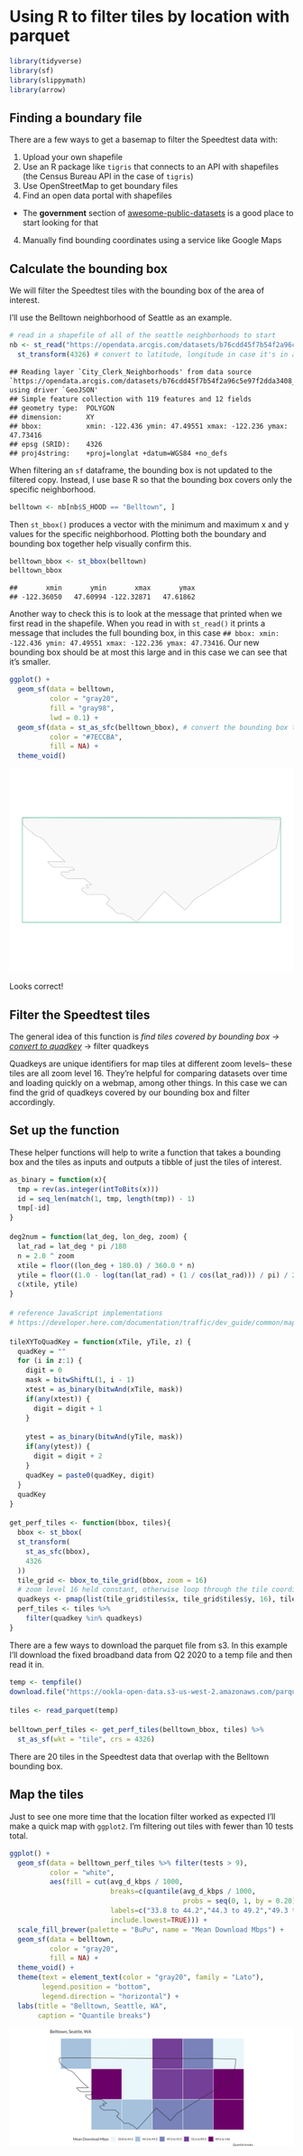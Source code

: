 Using R to filter tiles by location with parquet
================

``` r
library(tidyverse)
library(sf)
library(slippymath)
library(arrow)
```

## Finding a boundary file

There are a few ways to get a basemap to filter the Speedtest data with:

1.  Upload your own shapefile
2.  Use an R package like `tigris` that connects to an API with
    shapefiles (the Census Bureau API in the case of `tigris`)
3.  Use OpenStreetMap to get boundary files
4.  Find an open data portal with shapefiles

<!-- end list -->

  - The **government** section of
    [awesome-public-datasets](https://github.com/awesomedata/awesome-public-datasets#id76)
    is a good place to start looking for that

<!-- end list -->

4.  Manually find bounding coordinates using a service like Google Maps

## Calculate the bounding box

We will filter the Speedtest tiles with the bounding box of the area of
interest.

I’ll use the Belltown neighborhood of Seattle as an example.

``` r
# read in a shapefile of all of the seattle neighborhoods to start
nb <- st_read("https://opendata.arcgis.com/datasets/b76cdd45f7b54f2a96c5e97f2dda3408_2.geojson") %>%
  st_transform(4326) # convert to latitude, longitude in case it's in a different projection. Won't hurt if it's already in the right coordinate system.
```

    ## Reading layer `City_Clerk_Neighborhoods' from data source `https://opendata.arcgis.com/datasets/b76cdd45f7b54f2a96c5e97f2dda3408_2.geojson' using driver `GeoJSON'
    ## Simple feature collection with 119 features and 12 fields
    ## geometry type:  POLYGON
    ## dimension:      XY
    ## bbox:           xmin: -122.436 ymin: 47.49551 xmax: -122.236 ymax: 47.73416
    ## epsg (SRID):    4326
    ## proj4string:    +proj=longlat +datum=WGS84 +no_defs

When filtering an `sf` dataframe, the bounding box is not updated to the
filtered copy. Instead, I use base R so that the bounding box covers
only the specific neighborhood.

``` r
belltown <- nb[nb$S_HOOD == "Belltown", ]
```

Then `st_bbox()` produces a vector with the minimum and maximum x and y
values for the specific neighborhood. Plotting both the boundary and
bounding box together help visually confirm this.

``` r
belltown_bbox <- st_bbox(belltown)
belltown_bbox
```

    ##       xmin       ymin       xmax       ymax
    ## -122.36050   47.60994 -122.32871   47.61862

Another way to check this is to look at the message that printed when we
first read in the shapefile. When you read in with `st_read()` it prints
a message that includes the full bounding box, in this case `## bbox:
xmin: -122.436 ymin: 47.49551 xmax: -122.236 ymax: 47.73416`. Our new
bounding box should be at most this large and in this case we can see
that it’s smaller.

``` r
ggplot() +
  geom_sf(data = belltown,
          color = "gray20",
          fill = "gray98",
          lwd = 0.1) +
  geom_sf(data = st_as_sfc(belltown_bbox), # convert the bounding box to sfc in order to plot
          color = "#7ECCBA",
          fill = NA) +
  theme_void()
```

![](img/belltown_box-1.png)<!-- -->

Looks correct\!

## Filter the Speedtest tiles

The general idea of this function is *find tiles covered by bounding box
-\> [convert to
quadkey](https://gist.github.com/dselivanov/77526fed90ca97a53a6d423e313708fb)* -\> filter quadkeys

Quadkeys are unique identifiers for map tiles at different zoom levels–
these tiles are all zoom level 16. They’re helpful for comparing
datasets over time and loading quickly on a webmap, among other things.
In this case we can find the grid of quadkeys covered by our bounding
box and filter accordingly.

## Set up the function

These helper functions will help to write a function that takes a
bounding box and the tiles as inputs and outputs a tibble of just the
tiles of interest.

``` r
as_binary = function(x){
  tmp = rev(as.integer(intToBits(x)))
  id = seq_len(match(1, tmp, length(tmp)) - 1)
  tmp[-id]
}

deg2num = function(lat_deg, lon_deg, zoom) {
  lat_rad = lat_deg * pi /180
  n = 2.0 ^ zoom
  xtile = floor((lon_deg + 180.0) / 360.0 * n)
  ytile = floor((1.0 - log(tan(lat_rad) + (1 / cos(lat_rad))) / pi) / 2.0 * n)
  c(xtile, ytile)
}

# reference JavaScript implementations
# https://developer.here.com/documentation/traffic/dev_guide/common/map_tile/topics/quadkeys.html

tileXYToQuadKey = function(xTile, yTile, z) {
  quadKey = ""
  for (i in z:1) {
    digit = 0
    mask = bitwShiftL(1, i - 1)
    xtest = as_binary(bitwAnd(xTile, mask))
    if(any(xtest)) {
      digit = digit + 1
    }

    ytest = as_binary(bitwAnd(yTile, mask))
    if(any(ytest)) {
      digit = digit + 2
    }
    quadKey = paste0(quadKey, digit)
  }
  quadKey
}

get_perf_tiles <- function(bbox, tiles){
  bbox <- st_bbox(
  st_transform(
    st_as_sfc(bbox),
    4326
  ))
  tile_grid <- bbox_to_tile_grid(bbox, zoom = 16)
  # zoom level 16 held constant, otherwise loop through the tile coordinates calculated above
  quadkeys <- pmap(list(tile_grid$tiles$x, tile_grid$tiles$y, 16), tileXYToQuadKey)
  perf_tiles <- tiles %>%
    filter(quadkey %in% quadkeys)
}
```

There are a few ways to download the parquet file from s3. In this
example I’ll download the fixed broadband data from Q2 2020 to a temp
file and then read it in.

``` r
temp <- tempfile()
download.file("https://ookla-open-data.s3-us-west-2.amazonaws.com/parquet/performance/type%3Dfixed/year%3D2020/quarter%3D2/2020-04-01_performance_fixed_tiles.parquet", temp)

tiles <- read_parquet(temp)

belltown_perf_tiles <- get_perf_tiles(belltown_bbox, tiles) %>%
  st_as_sf(wkt = "tile", crs = 4326)
```

There are 20 tiles in the Speedtest data that overlap with the Belltown
bounding box.

## Map the tiles

Just to see one more time that the location filter worked as expected
I’ll make a quick map with `ggplot2`. I’m filtering out tiles with
fewer than 10 tests total.

``` r
ggplot() +
  geom_sf(data = belltown_perf_tiles %>% filter(tests > 9),
          color = "white",
          aes(fill = cut(avg_d_kbps / 1000,
                         breaks=c(quantile(avg_d_kbps / 1000,
                                           probs = seq(0, 1, by = 0.20))),
                         labels=c("33.8 to 44.2","44.3 to 49.2","49.3 to 55.5","55.6 to 89.5","89.6 to 146"),
                         include.lowest=TRUE))) +
  scale_fill_brewer(palette = "BuPu", name = "Mean Download Mbps") +
  geom_sf(data = belltown,
          color = "gray20",
          fill = NA) +
  theme_void() +
  theme(text = element_text(color = "gray20", family = "Lato"),
        legend.position = "bottom",
        legend.direction = "horizontal") +
  labs(title = "Belltown, Seattle, WA",
       caption = "Quantile breaks")
```

![](img/belltown_tiles-1.png)<!-- -->
